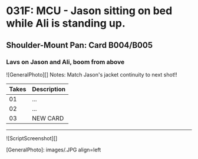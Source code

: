 # 031F: MCU - Jason sitting on bed while Ali is standing up.

## Shoulder-Mount Pan: Card B004/B005

### Lavs on Jason and Ali, boom from above

![GeneralPhoto][]
Notes: Match Jason's jacket continuity to next shot!!

| Takes | Description |
|:---|:----|
| 01 | ... |
| 02 | ... |
| 03 | NEW CARD |

----

![ScriptScreenshot][]


[GeneralPhoto]:  images/.JPG align=left
